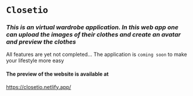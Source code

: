 # `Closetio`
### _This is an virtual wardrobe application. In this web app one can upload the images of their clothes and create an avatar and preview the clothes_
All features are yet not completed... The application is `coming soon` to make your lifestyle more easy
#### The preview of the website is available at 
https://closetio.netlify.app/
